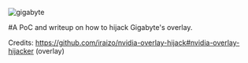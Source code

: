 
![gigabyte](https://github.com/HappyCatOfficial/GigabyteOverlayHijack/assets/64699353/a5314b1e-11cb-4c67-bdea-30dd61cf8b78)

#A PoC and writeup on how to hijack Gigabyte's overlay.

Credits: https://github.com/iraizo/nvidia-overlay-hijack#nvidia-overlay-hijacker (overlay)
